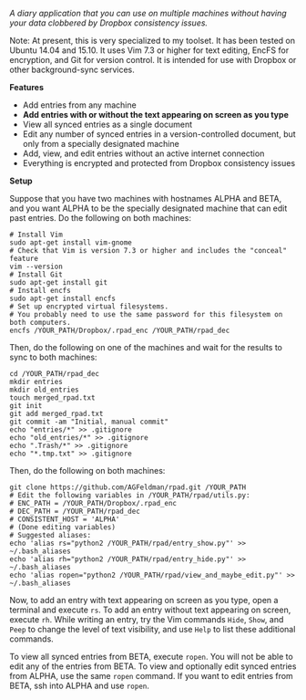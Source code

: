 *A diary application that you can use on multiple machines without having your data clobbered by Dropbox consistency issues.*

Note: At present, this is very specialized to my toolset. It has been tested on Ubuntu 14.04 and 15.10. It uses Vim 7.3 or higher for text editing, EncFS for encryption, and Git for version control. It is intended for use with Dropbox or other background-sync services.

**Features**
- Add entries from any machine
- **Add entries with or without the text appearing on screen as you type**
- View all synced entries as a single document
- Edit any number of synced entries in a version-controlled document, but only from a specially designated machine
- Add, view, and edit entries without an active internet connection
- Everything is encrypted and protected from Dropbox consistency issues

**Setup**

Suppose that you have two machines with hostnames ALPHA and BETA, and you want ALPHA to be the specially designated machine that can edit past entries. Do the following on both machines:
```
# Install Vim
sudo apt-get install vim-gnome
# Check that Vim is version 7.3 or higher and includes the "conceal" feature
vim --version
# Install Git
sudo apt-get install git
# Install encfs
sudo apt-get install encfs
# Set up encrypted virtual filesystems. 
# You probably need to use the same password for this filesystem on both computers.
encfs /YOUR_PATH/Dropbox/.rpad_enc /YOUR_PATH/rpad_dec
```
Then, do the following on one of the machines and wait for the results to sync to both machines:
```
cd /YOUR_PATH/rpad_dec
mkdir entries
mkdir old_entries
touch merged_rpad.txt
git init
git add merged_rpad.txt
git commit -am "Initial, manual commit"
echo "entries/*" >> .gitignore
echo "old_entries/*" >> .gitignore
echo ".Trash/*" >> .gitignore
echo "*.tmp.txt" >> .gitignore
```
Then, do the following on both machines:
```
git clone https://github.com/AGFeldman/rpad.git /YOUR_PATH
# Edit the following variables in /YOUR_PATH/rpad/utils.py:
# ENC_PATH = /YOUR_PATH/Dropbox/.rpad_enc
# DEC_PATH = /YOUR_PATH/rpad_dec
# CONSISTENT_HOST = 'ALPHA'
# (Done editing variables)
# Suggested aliases:
echo 'alias rs="python2 /YOUR_PATH/rpad/entry_show.py"' >> ~/.bash_aliases
echo 'alias rh="python2 /YOUR_PATH/rpad/entry_hide.py"' >> ~/.bash_aliases
echo 'alias ropen="python2 /YOUR_PATH/rpad/view_and_maybe_edit.py"' >> ~/.bash_aliases
```

Now, to add an entry with text appearing on screen as you type, open a terminal and execute `rs`. To add an entry without text appearing on screen, execute `rh`. While writing an entry, try the Vim commands `Hide`, `Show`, and `Peep` to change the level of text visibility, and use `Help` to list these additional commands.

To view all synced entries from BETA, execute `ropen`. You will not be able to edit any of the entries from BETA. To view and optionally edit synced entries from ALPHA, use the same `ropen` command. If you want to edit entries from BETA, ssh into ALPHA and use `ropen`.
